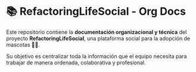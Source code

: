 # 📚 RefactoringLifeSocial - Org Docs

Este repositorio contiene la **documentación organizacional y técnica** del proyecto **RefactoringLifeSocial**, una plataforma social para la adopción de mascotas 🐶🐱.

Su objetivo es centralizar toda la información que el equipo necesita para trabajar de manera ordenada, colaborativa y profesional.



